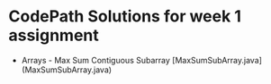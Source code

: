 # CodePath Solutions for week 1 assignment

* Arrays - Max Sum Contiguous Subarray [MaxSumSubArray.java] (MaxSumSubArray.java)